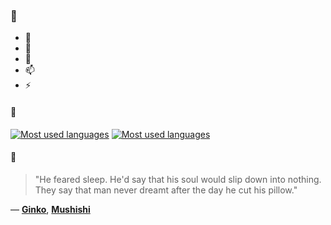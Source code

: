 ### 👋

- 🔭
- 🌱
- 💬
- 📫
- ⚡

#### 🧏

[![Most used languages](https://github-readme-stats-aynah.vercel.app/api/top-langs/?username=aynh&theme=solarized-dark&langs_count=6&layout=compact&hide_title=true)](https://github.com/anuraghazra/github-readme-stats#gh-dark-mode-only)
[![Most used languages](https://github-readme-stats-aynah.vercel.app/api/top-langs/?username=aynh&theme=solarized-light&langs_count=6&layout=compact&hide_title=true)](https://github.com/anuraghazra/github-readme-stats#gh-light-mode-only)

#### 💬

> "He feared sleep. He'd say that his soul would slip down into nothing. They say that man never dreamt after the day he cut his pillow."

&mdash; [**Ginko**](https://myanimelist.net/character.php?q=Ginko&cat=character), [**Mushishi**](https://myanimelist.net/search/all?q=Mushishi&cat=all)
